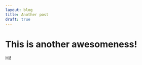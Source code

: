 ```yaml
---
layout: blog
title: Another post
draft: true
---
```


This is another awesomeness!
============================

Hi!